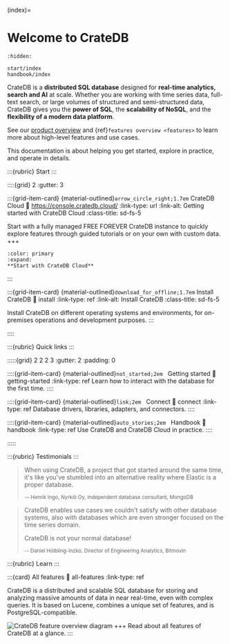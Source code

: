 (index)=

# Welcome to CrateDB

<!--
NOTE: When adding or removing top-level entries in this toctree, you must also
update the corresponding hardcoded links in the theme's sidebartoc.html file:
https://github.com/crate/crate-docs-theme/blob/main/src/crate/theme/rtd/crate/sidebartoc.html

Look for the "Section A: Guide" section in the {% else %} branch.
-->

```{toctree}
:hidden:

start/index
handbook/index
```

CrateDB is a **distributed SQL database** designed for **real-time analytics,
search and AI** at scale. Whether you are working with time series data, full-text
search, or large volumes of structured and semi-structured data, CrateDB gives
you the **power of SQL**, the **scalability of NoSQL**, and the **flexibility
of a modern data platform**.

See our [product overview] and {ref}`features overview <features>` to learn
more about high-level features and use cases.

This documentation is about helping you get started, explore in practice, and
operate in details.

:::{rubric} Start
:::

::::{grid} 2
:gutter: 3

:::{grid-item-card} {material-outlined}`arrow_circle_right;1.7em` CrateDB Cloud
:link: https://console.cratedb.cloud/
:link-type: url
:link-alt: Getting started with CrateDB Cloud
:class-title: sd-fs-5

Start with a fully managed FREE FOREVER CrateDB instance to quickly explore
features through guided tutorials or on your own with custom data.
+++
```{button-ref} first-steps
:color: primary
:expand:
**Start with CrateDB Cloud**
```
:::

:::{grid-item-card} {material-outlined}`download_for_offline;1.7em` Install CrateDB
:link: install
:link-type: ref
:link-alt: Install CrateDB
:class-title: sd-fs-5

Install CrateDB on different operating systems and environments,
for on-premises operations and development purposes.
:::

::::

:::{rubric} Quick links
:::

:::::{grid} 2 2 2 3
:gutter: 2
:padding: 0

::::{grid-item-card} {material-outlined}`not_started;2em` &nbsp; Getting started
:link: getting-started
:link-type: ref
Learn how to interact with the database for the first time.
::::

::::{grid-item-card} {material-outlined}`link;2em` &nbsp; Connect
:link: connect
:link-type: ref
Database drivers, libraries, adapters, and connectors.
::::

::::{grid-item-card} {material-outlined}`auto_stories;2em` &nbsp; Handbook
:link: handbook
:link-type: ref
Use CrateDB and CrateDB Cloud in practice.
::::

:::::

:::{rubric} Testimonials
:::

> When using CrateDB, a project that got started around the same time, it's like
you've stumbled into an alternative reality where Elastic is a proper database.
>
> <small>-– Henrik Ingo, Nyrkiö Oy, independent database consultant, MongoDB</small>

> CrateDB enables use cases we couldn't satisfy with other
database systems, also with databases which are even stronger
focused on the time series domain.
>
> CrateDB is not your normal database!
>
> <small>-- Daniel Hölbling-Inzko, Director of Engineering Analytics, Bitmovin</small>


:::{rubric} Learn
:::

:::{card} All features
:link: all-features
:link-type: ref

CrateDB is a distributed and scalable SQL database for storing and analyzing
massive amounts of data in near real-time, even with complex queries. It is
based on Lucene, combines a unique set of features, and is PostgreSQL-compatible.

![CrateDB feature overview diagram](https://cratedb.com/hs-fs/hubfs/nativesql.png?width=800&name=nativesql.png)
+++
Read about all features of CrateDB at a glance.
:::



[Product overview]: https://cratedb.com/database
